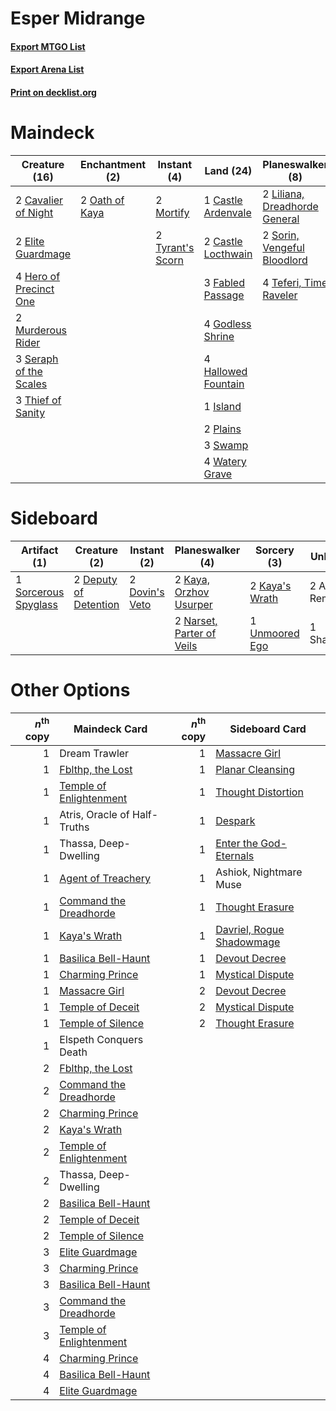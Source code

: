 # Esper Midrange

#### [Export MTGO List](../collection/Esper%20Midrange/Esper%20Midrange.txt)
#### [Export Arena List](../collection/Esper%20Midrange/Esper%20Midrange_arena.txt)
#### [Print on decklist.org](http://decklist.org/?deckmain=2%09Ashiok,%20Nightmare%20Muse%0A1%09Castle%20Ardenvale%0A2%09Castle%20Locthwain%0A2%09Cavalier%20of%20Night%0A2%09Elite%20Guardmage%0A3%09Fabled%20Passage%0A4%09Godless%20Shrine%0A4%09Hallowed%20Fountain%0A4%09Hero%20of%20Precinct%20One%0A1%09Island%0A2%09Liliana,%20Dreadhorde%20General%0A2%09Mortify%0A2%09Murderous%20Rider%0A2%09Oath%20of%20Kaya%0A2%09Plains%0A3%09Seraph%20of%20the%20Scales%0A2%09Sorin,%20Vengeful%20Bloodlord%0A3%09Swamp%0A4%09Teferi,%20Time%20Raveler%0A3%09Thief%20of%20Sanity%0A4%09Thought%20Erasure%0A2%09Tyrant's%20Scorn%0A4%09Watery%20Grave&deckside=2%09Agonizing%20Remorse%0A2%09Deputy%20of%20Detention%0A2%09Dovin's%20Veto%0A2%09Kaya's%20Wrath%0A2%09Kaya,%20Orzhov%20Usurper%0A2%09Narset,%20Parter%20of%20Veils%0A1%09Shadowspear%0A1%09Sorcerous%20Spyglass%0A1%09Unmoored%20Ego)
# Maindeck

|                                          Creature (16)                                          |                                     Enchantment (2)                                     |                                        Instant (4)                                        |                                          Land (24)                                          |                                            Planeswalker (8)                                            |                                        Sorcery (4)                                         |      Unknown (2)       |
|-------------------------------------------------------------------------------------------------|-----------------------------------------------------------------------------------------|-------------------------------------------------------------------------------------------|---------------------------------------------------------------------------------------------|--------------------------------------------------------------------------------------------------------|--------------------------------------------------------------------------------------------|------------------------|
|2 [Cavalier of Night](http://gatherer.wizards.com/Pages/Card/Details.aspx?multiverseid=466848)   |2 [Oath of Kaya](http://gatherer.wizards.com/Pages/Card/Details.aspx?multiverseid=461136)|2 [Mortify](http://gatherer.wizards.com/Pages/Card/Details.aspx?multiverseid=420829)       |1 [Castle Ardenvale](http://gatherer.wizards.com/Pages/Card/Details.aspx?multiverseid=473200)|2 [Liliana, Dreadhorde General](http://gatherer.wizards.com/Pages/Card/Details.aspx?multiverseid=461024)|4 [Thought Erasure](http://gatherer.wizards.com/Pages/Card/Details.aspx?multiverseid=452956)|2 Ashiok, Nightmare Muse|
|2 [Elite Guardmage](http://gatherer.wizards.com/Pages/Card/Details.aspx?multiverseid=461122)     |                                                                                         |2 [Tyrant's Scorn](http://gatherer.wizards.com/Pages/Card/Details.aspx?multiverseid=461152)|2 [Castle Locthwain](http://gatherer.wizards.com/Pages/Card/Details.aspx?multiverseid=473203)|2 [Sorin, Vengeful Bloodlord](http://gatherer.wizards.com/Pages/Card/Details.aspx?multiverseid=461144)  |                                                                                            |                        |
|4 [Hero of Precinct One](http://gatherer.wizards.com/Pages/Card/Details.aspx?multiverseid=457155)|                                                                                         |                                                                                           |3 [Fabled Passage](http://gatherer.wizards.com/Pages/Card/Details.aspx?multiverseid=473206)  |4 [Teferi, Time Raveler](http://gatherer.wizards.com/Pages/Card/Details.aspx?multiverseid=461148)       |                                                                                            |                        |
|2 [Murderous Rider](http://gatherer.wizards.com/Pages/Card/Details.aspx?multiverseid=473059)     |                                                                                         |                                                                                           |4 [Godless Shrine](http://gatherer.wizards.com/Pages/Card/Details.aspx?multiverseid=405099)  |                                                                                                        |                                                                                            |                        |
|3 [Seraph of the Scales](http://gatherer.wizards.com/Pages/Card/Details.aspx?multiverseid=457349)|                                                                                         |                                                                                           |4 [Hallowed Fountain](http://gatherer.wizards.com/Pages/Card/Details.aspx?multiverseid=97071)|                                                                                                        |                                                                                            |                        |
|3 [Thief of Sanity](http://gatherer.wizards.com/Pages/Card/Details.aspx?multiverseid=452955)     |                                                                                         |                                                                                           |1 [Island](http://gatherer.wizards.com/Pages/Card/Details.aspx?multiverseid=439857)          |                                                                                                        |                                                                                            |                        |
|                                                                                                 |                                                                                         |                                                                                           |2 [Plains](http://gatherer.wizards.com/Pages/Card/Details.aspx?multiverseid=439856)          |                                                                                                        |                                                                                            |                        |
|                                                                                                 |                                                                                         |                                                                                           |3 [Swamp](http://gatherer.wizards.com/Pages/Card/Details.aspx?multiverseid=439858)           |                                                                                                        |                                                                                            |                        |
|                                                                                                 |                                                                                         |                                                                                           |4 [Watery Grave](http://gatherer.wizards.com/Pages/Card/Details.aspx?multiverseid=405114)    |                                                                                                        |                                                                                            |                        |


# Sideboard

|                                         Artifact (1)                                          |                                          Creature (2)                                          |                                       Instant (2)                                       |                                          Planeswalker (4)                                          |                                       Sorcery (3)                                       |    Unknown (3)    |
|-----------------------------------------------------------------------------------------------|------------------------------------------------------------------------------------------------|-----------------------------------------------------------------------------------------|----------------------------------------------------------------------------------------------------|-----------------------------------------------------------------------------------------|-------------------|
|1 [Sorcerous Spyglass](http://gatherer.wizards.com/Pages/Card/Details.aspx?multiverseid=435407)|2 [Deputy of Detention](http://gatherer.wizards.com/Pages/Card/Details.aspx?multiverseid=457309)|2 [Dovin's Veto](http://gatherer.wizards.com/Pages/Card/Details.aspx?multiverseid=461120)|2 [Kaya, Orzhov Usurper](http://gatherer.wizards.com/Pages/Card/Details.aspx?multiverseid=460129)   |2 [Kaya's Wrath](http://gatherer.wizards.com/Pages/Card/Details.aspx?multiverseid=457331)|2 Agonizing Remorse|
|                                                                                               |                                                                                                |                                                                                         |2 [Narset, Parter of Veils](http://gatherer.wizards.com/Pages/Card/Details.aspx?multiverseid=460988)|1 [Unmoored Ego](http://gatherer.wizards.com/Pages/Card/Details.aspx?multiverseid=452962)|1 Shadowspear      |


# Other Options

|*n*<sup>th</sup> copy|                                          Maindeck Card                                           |*n*<sup>th</sup> copy|                                           Sideboard Card                                           |
|--------------------:|--------------------------------------------------------------------------------------------------|--------------------:|----------------------------------------------------------------------------------------------------|
|                    1|Dream Trawler                                                                                     |                    1|[Massacre Girl](http://gatherer.wizards.com/Pages/Card/Details.aspx?multiverseid=461026)            |
|                    1|[Fblthp, the Lost](http://gatherer.wizards.com/Pages/Card/Details.aspx?multiverseid=460977)       |                    1|[Planar Cleansing](http://gatherer.wizards.com/Pages/Card/Details.aspx?multiverseid=191599)         |
|                    1|[Temple of Enlightenment](http://gatherer.wizards.com/Pages/Card/Details.aspx?multiverseid=378535)|                    1|[Thought Distortion](http://gatherer.wizards.com/Pages/Card/Details.aspx?multiverseid=466871)       |
|                    1|Atris, Oracle of Half-Truths                                                                      |                    1|[Despark](http://gatherer.wizards.com/Pages/Card/Details.aspx?multiverseid=461117)                  |
|                    1|Thassa, Deep-Dwelling                                                                             |                    1|[Enter the God-Eternals](http://gatherer.wizards.com/Pages/Card/Details.aspx?multiverseid=461123)   |
|                    1|[Agent of Treachery](http://gatherer.wizards.com/Pages/Card/Details.aspx?multiverseid=466797)     |                    1|Ashiok, Nightmare Muse                                                                              |
|                    1|[Command the Dreadhorde](http://gatherer.wizards.com/Pages/Card/Details.aspx?multiverseid=461009) |                    1|[Thought Erasure](http://gatherer.wizards.com/Pages/Card/Details.aspx?multiverseid=452956)          |
|                    1|[Kaya's Wrath](http://gatherer.wizards.com/Pages/Card/Details.aspx?multiverseid=457331)           |                    1|[Davriel, Rogue Shadowmage](http://gatherer.wizards.com/Pages/Card/Details.aspx?multiverseid=461010)|
|                    1|[Basilica Bell-Haunt](http://gatherer.wizards.com/Pages/Card/Details.aspx?multiverseid=457300)    |                    1|[Devout Decree](http://gatherer.wizards.com/Pages/Card/Details.aspx?multiverseid=466767)            |
|                    1|[Charming Prince](http://gatherer.wizards.com/Pages/Card/Details.aspx?multiverseid=472970)        |                    1|[Mystical Dispute](http://gatherer.wizards.com/Pages/Card/Details.aspx?multiverseid=473020)         |
|                    1|[Massacre Girl](http://gatherer.wizards.com/Pages/Card/Details.aspx?multiverseid=461026)          |                    2|[Devout Decree](http://gatherer.wizards.com/Pages/Card/Details.aspx?multiverseid=466767)            |
|                    1|[Temple of Deceit](http://gatherer.wizards.com/Pages/Card/Details.aspx?multiverseid=373734)       |                    2|[Mystical Dispute](http://gatherer.wizards.com/Pages/Card/Details.aspx?multiverseid=473020)         |
|                    1|[Temple of Silence](http://gatherer.wizards.com/Pages/Card/Details.aspx?multiverseid=373522)      |                    2|[Thought Erasure](http://gatherer.wizards.com/Pages/Card/Details.aspx?multiverseid=452956)          |
|                    1|Elspeth Conquers Death                                                                            |                     |                                                                                                    |
|                    2|[Fblthp, the Lost](http://gatherer.wizards.com/Pages/Card/Details.aspx?multiverseid=460977)       |                     |                                                                                                    |
|                    2|[Command the Dreadhorde](http://gatherer.wizards.com/Pages/Card/Details.aspx?multiverseid=461009) |                     |                                                                                                    |
|                    2|[Charming Prince](http://gatherer.wizards.com/Pages/Card/Details.aspx?multiverseid=472970)        |                     |                                                                                                    |
|                    2|[Kaya's Wrath](http://gatherer.wizards.com/Pages/Card/Details.aspx?multiverseid=457331)           |                     |                                                                                                    |
|                    2|[Temple of Enlightenment](http://gatherer.wizards.com/Pages/Card/Details.aspx?multiverseid=378535)|                     |                                                                                                    |
|                    2|Thassa, Deep-Dwelling                                                                             |                     |                                                                                                    |
|                    2|[Basilica Bell-Haunt](http://gatherer.wizards.com/Pages/Card/Details.aspx?multiverseid=457300)    |                     |                                                                                                    |
|                    2|[Temple of Deceit](http://gatherer.wizards.com/Pages/Card/Details.aspx?multiverseid=373734)       |                     |                                                                                                    |
|                    2|[Temple of Silence](http://gatherer.wizards.com/Pages/Card/Details.aspx?multiverseid=373522)      |                     |                                                                                                    |
|                    3|[Elite Guardmage](http://gatherer.wizards.com/Pages/Card/Details.aspx?multiverseid=461122)        |                     |                                                                                                    |
|                    3|[Charming Prince](http://gatherer.wizards.com/Pages/Card/Details.aspx?multiverseid=472970)        |                     |                                                                                                    |
|                    3|[Basilica Bell-Haunt](http://gatherer.wizards.com/Pages/Card/Details.aspx?multiverseid=457300)    |                     |                                                                                                    |
|                    3|[Command the Dreadhorde](http://gatherer.wizards.com/Pages/Card/Details.aspx?multiverseid=461009) |                     |                                                                                                    |
|                    3|[Temple of Enlightenment](http://gatherer.wizards.com/Pages/Card/Details.aspx?multiverseid=378535)|                     |                                                                                                    |
|                    4|[Charming Prince](http://gatherer.wizards.com/Pages/Card/Details.aspx?multiverseid=472970)        |                     |                                                                                                    |
|                    4|[Basilica Bell-Haunt](http://gatherer.wizards.com/Pages/Card/Details.aspx?multiverseid=457300)    |                     |                                                                                                    |
|                    4|[Elite Guardmage](http://gatherer.wizards.com/Pages/Card/Details.aspx?multiverseid=461122)        |                     |                                                                                                    |

